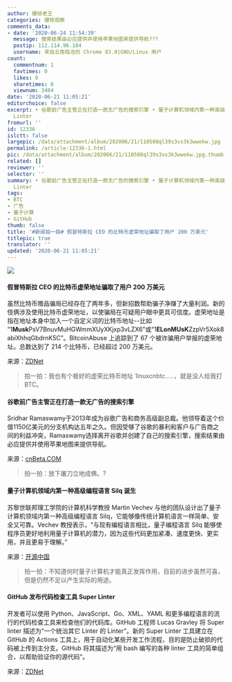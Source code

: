 ```yaml
---
author: 硬核老王
categories: 硬核观察
comments_data:
- date: '2020-06-24 11:54:39'
  message: 搜索结果由必应提供并使用苹果地图来提供导航???
  postip: 112.114.96.184
  username: 来自云南临沧的 Chrome 83.0|GNU/Linux 用户
count:
  commentnum: 1
  favtimes: 0
  likes: 0
  sharetimes: 0
  viewnum: 3484
date: '2020-06-21 11:05:21'
editorchoice: false
excerpt: • 谷歌前广告主管正在打造一款无广告的搜索引擎 • 量子计算机领域内第一种高级编程语言 Silq 诞生 • GitHub 发布代码检查工具 Super
  Linter
fromurl: ''
id: 12336
islctt: false
largepic: /data/attachment/album/202006/21/110508ql39s3vs3k3wwekw.jpg
permalink: /article-12336-1.html
pic: /data/attachment/album/202006/21/110508ql39s3vs3k3wwekw.jpg.thumb.jpg
related: []
reviewer: ''
selector: ''
summary: • 谷歌前广告主管正在打造一款无广告的搜索引擎 • 量子计算机领域内第一种高级编程语言 Silq 诞生 • GitHub 发布代码检查工具 Super
  Linter
tags:
- BTC
- 广告
- 量子计算
- GitHub
thumb: false
title: '#新闻拍一拍# 假冒特斯拉 CEO 的比特币虚荣地址骗取了用户 200 万美元'
titlepic: true
translator: ''
updated: '2020-06-21 11:05:21'
---
```


![](/data/attachment/album/202006/21/110508ql39s3vs3k3wwekw.jpg)


#### 假冒特斯拉 CEO 的比特币虚荣地址骗取了用户 200 万美元


虽然比特币赠品骗局已经存在了两年多，但新招数帮助骗子净赚了大量利润。新的伎俩涉及使用比特币虚荣地址，以使骗局在可疑用户眼中更具可信度。虚荣地址是指在地址本身中加入一个自定义词的比特币地址--比如 “1**Musk**PsV7BnuvMuHGWmmXUyXKjxp3vLZX6”或“1**ELonMUsK**ZzpVr5Xok8abiXhhqGbdrnK5C”。BitcoinAbuse 上追踪到了 67 个被诈骗用户举报的虚荣地址。总数达到了 214 个比特币，已经超过 200 万美元。


来源：[ZDNet](https://www.zdnet.com/article/elon-musk-bitcoin-vanity-addresses-used-to-scam-users-out-of-2-million/)



> 
> 拍一拍：我也有个极好的虚荣比特币地址 1inuxcnbtc.....，就是没人给我打 BTC。
> 
> 
> 


#### 谷歌前广告主管正在打造一款无广告的搜索引擎


Sridhar Ramaswamy于2013年成为谷歌广告和商务高级副总裁。他领导着这个价值1150亿美元的分支机构达五年之久。但因受够了谷歌的暴利和客户与广告商之间的利益冲突，Ramaswamy选择离开谷歌并创建了自己的搜索引擎，搜索结果由必应提供并使用苹果地图来提供导航。


来源：[cnBeta.COM](https://www.cnbeta.com/articles/tech/993681.htm)



> 
> 拍一拍：放下屠刀立地成佛。?
> 
> 
> 


#### 量子计算机领域内第一种高级编程语言 Silq 诞生


苏黎世联邦理工学院的计算机科学教授 Martin Vechev 与他的团队设计出了量子计算机领域内第一种高级编程语言 Silq，它能够像传统计算机语言一样简单、安全又可靠。Vechev 教授表示，“与现有编程语言相比，量子编程语言 Silq 能够使程序员更好地利用量子计算机的潜力，因为这些代码更加紧凑、速度更快、更实用，并且更易于理解。”


来源：[开源中国](https://www.oschina.net/news/116574/silq-programming-language-for-quantum-computers)



> 
> 拍一拍：不知道何时量子计算机才能真正发挥作用，目前的进步虽然可喜，但是仍然不足以产生实际的用途。
> 
> 
> 


#### GitHub 发布代码检查工具 Super Linter


开发者可以使用 Python、JavaScript、Go、XML、YAML 和更多编程语言的流行的代码检查工具来检查他们的代码库。GitHub 工程师 Lucas Gravley 将 Super linter 描述为“一个统治其它 Linter 的 Linter”。新的 Super Linter 工具建立在 GitHub 的 Actions 工具上，用于自动化某些开发工作流程，目的是防止破损的代码被上传到主分支。GitHub 将其描述为“用 bash 编写的各种 linter 工具的简单组合，以帮助验证你的源代码”。


来源：[ZDNet](https://www.zdnet.com/article/microsofts-github-now-open-source-developers-get-one-linter-to-rule-them-all/)